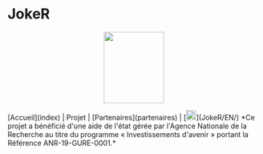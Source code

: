 # JokeR
<p align="center">
  <img src="Joker.png" width="120" height="142">
</p>
[Accueil](index) | Projet | [Partenaires](partenaires) | [<img src="drapeau EN.png" width="20">](JokeR/EN/)
*Ce projet a bénéficié d'une aide de l'état gérée par l'Agence Nationale de la Recherche au titre du programme « Investissements d'avenir » portant la Référence ANR-19-GURE-0001.*
